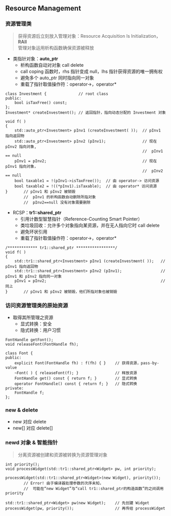 ## Resource Management
### 资源管理类
> 获得资源后立刻放入管理对象：Resource Acquisition Is Initialization，**RAII**\
> 管理对象运用析构函数确保资源被释放

- 类指针对象：**auto_ptr**
    - 析构函数自动对对象 call delete
    - call coping 函数时，rhs 指针变成 null，lhs 指针获得资源的唯一拥有权
    - 避免多个 auto\_ptr 同时指向同一对象
    - 重载了指针取值操作符：operator->，operator*
```
class Investment {              // root class
public:
    bool isTaxFree() const;
};
Investment* createInvestment(); // 返回指针，指向动态分配的 Investment 对象

void f( )
{
    std::auto_ptr<Investment> pInv1 (createInvestment( ));  // pInv1 指向返回物
    std::auto_ptr<Investment> pInv2 (pInv1);                // 现在 pInv2 指向对象,
                                                            //  pInv1 == null
    pInv1 = pInv2;                                          // 现在 pInv1 指向对象，
                                                            //  pInv2 == null
    bool taxable1 = !(pInv1->isTaxFree());  // 由 operator-> 访问资源
    bool taxable2 = !((*pInv1).isTaxable);  // 由 operator* 访问资源
}       // pInv1 和 pInv2 被销毁
        //  pInv1 的析构函数自动删除所指对象
        //  pInv2==null 没有对象需要删除
```
- RCSP：**tr1::shared_ptr**
    - 引用计数型智慧指针（Reference-Counting Smart Pointer）
    - 类垃圾回收：允许多个对象指向某资源，并在无人指向它时 call delete
    - 避免环状引用
    - 重载了指针取值操作符：operator->，operator*
```
/************* tr1::shared_ptr *****************/
void f( )
{
    std::tr1::shared_ptr<Investment> pInv1 (createInvestment( ));   // pInv1 指向返回物
    std::tr1::shared_ptr<Investment> pInv2 (pInv1);                 // pInv1 和 pInv2 指向同一对象
    pInv1 = pInv2;                                                  // 同上
}       // pInv1 和 pInv2 被销毁，他们所指对象也被销毁
```

### 访问资源管理类的原始资源
- 取得其所管理之资源
    - 显式转换：安全
    - 隐式转换：用户习惯
```
FontHandle getFont();
void releaseFont(FontHandle fh);

class Font {
public:
    explicit Font(FontHandle fh) : f(fh) { }    // 获得资源，pass-by-value
    ~Font( ) { releaseFont(f); }                // 释放资源
    FontHandle get() const { return f; }        // 显式转换
    operator FontHandle() const { return f; }   // 隐式转换
private:
    FontHandle f;
};
```

### new & delete
- new 对应 delete
- new[] 对应 delete[]

### newd 对象 & 智能指针
> 分离资源被创建和资源被转换为资源管理对象

```
int priority();
void processWidget(std::tr1::shared_ptr<Widget> pw, int priority);

processWidget(std::tr1::shared_ptr<Widget>(new Widget), priority());
        // Error! 由于编译器处理参数的次序未知，
        //  可能在“new Widget”与“call tr1::shared_ptr的构造函数”的之间调用 priority 

std::tr1::shared_ptr<Widget> pw(new Widget);    // 先创建 Widget
processWidget(pw, priority());                  // 再传给 processWidget
```
